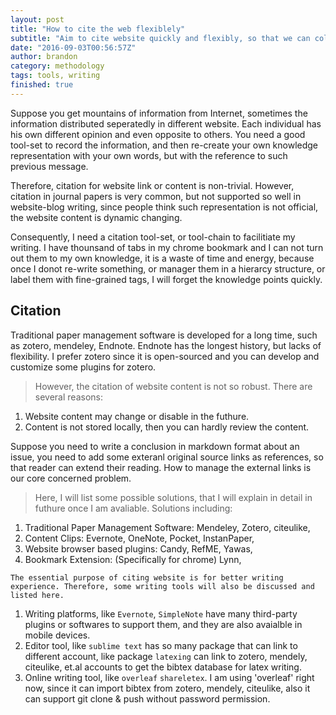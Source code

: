 ```yaml
---
layout: post
title: "How to cite the web flexiblely"
subtitle: "Aim to cite website quickly and flexibly, so that we can collect information from existed website and re-create our own kownledge quickly."
date: "2016-09-03T00:56:57Z"
author: brandon
category: methodology 
tags: tools, writing 
finished: true
---
```


Suppose you get mountains of information from Internet, sometimes the information distributed seperatedly in different website. Each individual has his own different opinion and even opposite to others. You need a good tool-set to record the information, and then re-create your own knowledge representation with your own words, but with the reference to such previous message.

Therefore, citation for website link or content is non-trivial. However, citation in journal papers is very common, but not supported so well in website-blog writing, since people think such representation is not official, the website content is dynamic changing. 

Consequently, I need a citation tool-set, or tool-chain to facilitiate my writing. I have thounsand of tabs in my chrome bookmark and I can not turn out them to my own knowledge, it is a waste of time and energy, because once I donot re-write something, or manager them in a hierarcy structure, or label them with fine-grained tags, I will forget the knowledge points quickly.

## Citation

Traditional paper management software is developed for a long time, such as zotero, mendeley, Endnote. Endnote has the longest history, but lacks of flexibility. I prefer zotero since it is open-sourced and you can develop and customize some plugins for zotero. 

> However, the citation of website content is not so robust. There are several reasons:
1. Website content may change or disable in the futhure.
2. Content is not stored locally, then you can hardly review the content.

Suppose you need to write a conclusion in markdown format about an issue, you need to add some exteranl original source links as references, so that reader can extend their reading. How to manage the external links is our core concerned problem.

> Here, I will list some possible solutions, that I will explain in detail in futhure once I am avaliable. Solutions including: 
1. Traditional Paper Management Software: Mendeley, Zotero, citeulike, 
2. Content Clips: Evernote, OneNote, Pocket, InstanPaper,
3. Website browser based plugins: Candy, RefME, Yawas, 
4. Bookmark Extension: (Specifically for chrome) Lynn,

`The essential purpose of citing website is for better writing experience. Therefore, some writing tools will also be discussed and listed here.`
1. Writing platforms, like `Evernote`, `SimpleNote` have many third-party plugins or softwares to support them, and they are also avaialble in mobile devices.
2. Editor tool, like `sublime text` has so many package that can link to different account, like package `latexing` can link to zotero, mendely, citeulike, et.al accounts to get the bibtex database for latex writing.
3. Online writing tool, like `overleaf` `shareletex`. I am using 'overleaf' right now, since it can import bibtex from zotero, mendely, citeulike, also it can support git clone & push without password permission.


 

